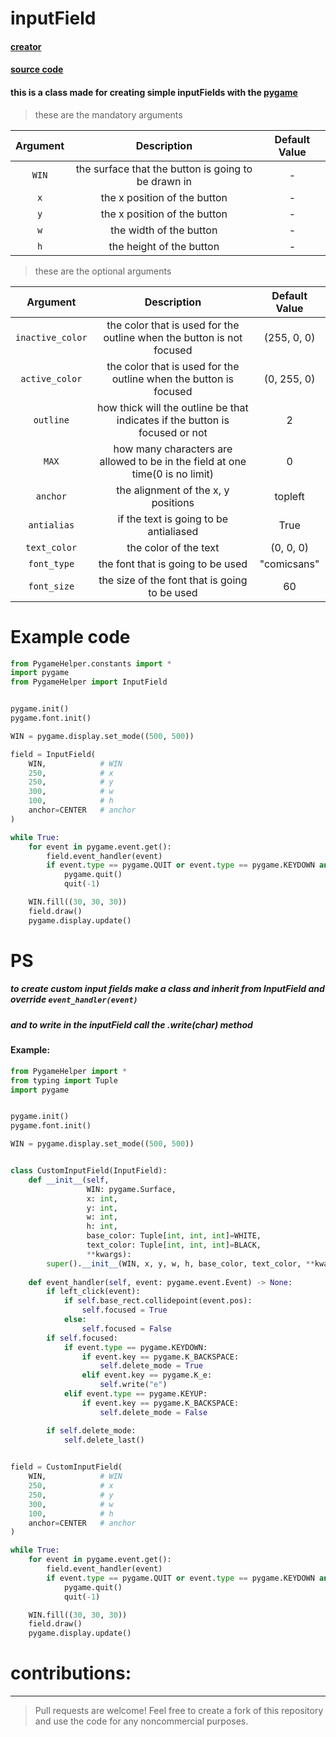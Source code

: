 # inputField

#### [creator](https://github.com/Emc2356)
#### [source code](https://github.com/Emc2356/Pygame-Widgets)

#### this is a class made for creating simple inputFields with the [pygame](https://www.pygame.org)
> these are the mandatory arguments

| Argument | Description | Default Value |
|:----------:|:-------------:|:---------------:|
| `WIN` | the surface that the button is going to be drawn in | - |
| `x` | the x position of the button | - |
| `y` | the x position of the button | - |
| `w` | the width of the button | - |
| `h` | the height of the button | - |
> these are the optional arguments

| Argument | Description | Default Value |
|:----------:|:-------------:|:---------------:|
| `inactive_color` | the color that is used for the outline when the button is not focused | (255, 0, 0) |
| `active_color` | the color that is used for the outline when the button is focused | (0, 255, 0) |
| `outline` | how thick will the outline be that indicates if the button is focused or not | 2 |
| `MAX` | how many characters are allowed to be in the field at one time(0 is no limit) | 0 |
| `anchor` | the alignment of the x, y positions | topleft | 
| `antialias` | if the text is going to be antialiased | True |
| `text_color` | the color of the text | (0, 0, 0) |
| `font_type` | the font that is going to be used | "comicsans" |
| `font_size` | the size of the font that is going to be used | 60 |

# Example code
```python
from PygameHelper.constants import *
import pygame
from PygameHelper import InputField


pygame.init()
pygame.font.init()

WIN = pygame.display.set_mode((500, 500))

field = InputField(
    WIN,            # WIN
    250,            # x
    250,            # y
    300,            # w
    100,            # h
    anchor=CENTER   # anchor
)

while True:
    for event in pygame.event.get():
        field.event_handler(event)
        if event.type == pygame.QUIT or event.type == pygame.KEYDOWN and event.key == pygame.K_ESCAPE:
            pygame.quit()
            quit(-1)

    WIN.fill((30, 30, 30))
    field.draw()
    pygame.display.update()
```

# PS
##### to create custom input fields make a class and inherit from InputField and override `event_handler(event)`
##### and to write in the inputField call the .write(char) method
#### Example:
```python
from PygameHelper import *
from typing import Tuple
import pygame


pygame.init()
pygame.font.init()

WIN = pygame.display.set_mode((500, 500))


class CustomInputField(InputField):
    def __init__(self,
                 WIN: pygame.Surface,
                 x: int,
                 y: int,
                 w: int,
                 h: int,
                 base_color: Tuple[int, int, int]=WHITE,
                 text_color: Tuple[int, int, int]=BLACK,
                 **kwargs):
        super().__init__(WIN, x, y, w, h, base_color, text_color, **kwargs)
    
    def event_handler(self, event: pygame.event.Event) -> None:
        if left_click(event):
            if self.base_rect.collidepoint(event.pos):
                self.focused = True
            else:
                self.focused = False
        if self.focused:
            if event.type == pygame.KEYDOWN:
                if event.key == pygame.K_BACKSPACE:
                    self.delete_mode = True
                elif event.key == pygame.K_e:
                    self.write("e")
            elif event.type == pygame.KEYUP:
                if event.key == pygame.K_BACKSPACE:
                    self.delete_mode = False

        if self.delete_mode:
            self.delete_last()
    

field = CustomInputField(
    WIN,            # WIN
    250,            # x
    250,            # y
    300,            # w
    100,            # h
    anchor=CENTER   # anchor
)

while True:
    for event in pygame.event.get():
        field.event_handler(event)
        if event.type == pygame.QUIT or event.type == pygame.KEYDOWN and event.key == pygame.K_ESCAPE:
            pygame.quit()
            quit(-1)

    WIN.fill((30, 30, 30))
    field.draw()
    pygame.display.update()
```

# contributions:
---
> Pull requests are welcome!
> Feel free to create a fork of this repository and use the code for any noncommercial purposes.
